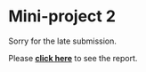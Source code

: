 # Mini-project 2

Sorry for the late submission.

Please <a href="https://github.com/yuliu529/mini-project2/blob/master/ROS.pdf"><strong>click here</strong></a> to see the report.
